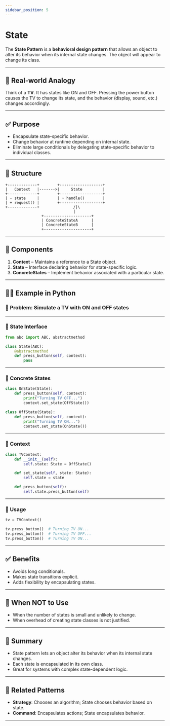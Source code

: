 ```yaml
---
sidebar_position: 5
---
```


# State

The **State Pattern** is a **behavioral design pattern** that allows an object to alter its behavior when its internal state changes. The object will appear to change its class.

---

## 🔶 Real-world Analogy

Think of a **TV**. It has states like ON and OFF. Pressing the power button causes the TV to change its state, and the behavior (display, sound, etc.) changes accordingly.

---

## ✅ Purpose

- Encapsulate state-specific behavior.
- Change behavior at runtime depending on internal state.
- Eliminate large conditionals by delegating state-specific behavior to individual classes.

---

## 🔧 Structure

```text
+-------------+        +-------------------+
|   Context   |------->|     State         |
+-------------+        +-------------------+
| - state     |        | + handle()        |
| + request() |        +-------------------+
+-------------+               /|\
                              |
                +---------------------+
                | ConcreteStateA      |
                | ConcreteStateB      |
                +---------------------+
```

---

## 🧱 Components

1. **Context** – Maintains a reference to a State object.
2. **State** – Interface declaring behavior for state-specific logic.
3. **ConcreteStates** – Implement behavior associated with a particular state.

---

## 🧑‍💻 Example in Python

### 🎯 Problem: Simulate a TV with ON and OFF states

---

### 🔸 State Interface

```python
from abc import ABC, abstractmethod

class State(ABC):
    @abstractmethod
    def press_button(self, context):
        pass
```

---

### 🔸 Concrete States

```python
class OnState(State):
    def press_button(self, context):
        print("Turning TV OFF...")
        context.set_state(OffState())

class OffState(State):
    def press_button(self, context):
        print("Turning TV ON...")
        context.set_state(OnState())
```

---

### 🔸 Context

```python
class TVContext:
    def __init__(self):
        self.state: State = OffState()

    def set_state(self, state: State):
        self.state = state

    def press_button(self):
        self.state.press_button(self)
```

---

### 🧪 Usage

```python
tv = TVContext()

tv.press_button()  # Turning TV ON...
tv.press_button()  # Turning TV OFF...
tv.press_button()  # Turning TV ON...
```

---

## ✅ Benefits

- Avoids long conditionals.
- Makes state transitions explicit.
- Adds flexibility by encapsulating states.

---

## 🚫 When NOT to Use

- When the number of states is small and unlikely to change.
- When overhead of creating state classes is not justified.

---

## 🧠 Summary

- State pattern lets an object alter its behavior when its internal state changes.
- Each state is encapsulated in its own class.
- Great for systems with complex state-dependent logic.

---

## 🧾 Related Patterns

- **Strategy**: Chooses an algorithm; State chooses behavior based on state.
- **Command**: Encapsulates actions; State encapsulates behavior.

---
